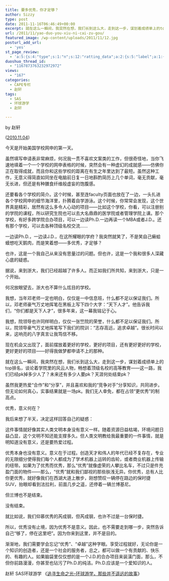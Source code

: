 ```yaml
---
title: 要多优秀，你才足够？
author: Sizzy
type: post
date: 2011-11-16T06:46:49+00:00
excerpt: 就在这么一瞬间，我突然在想，我们长到这么大，走到这一步，谋划着成绩单上的top排名，谈论着学院里的风云人物，畅想着顶级名校的高等教育——这一路，我们已经pk掉多少人了？未来还有多少人要pk？天涯何处结束pk？
url: /2011/11/yao-duo-you-xiu-ni-cai-zu-gou/
featured_image: /wp-content/uploads/2011/11/12.jpg
posturl_add_url:
  - 'yes'
st_page_review:
  - 'a:5:{s:4:"type";s:1:"n";s:12:"ratting_data";a:2:{s:5:"label";a:1:{i:0;s:0:"";}s:5:"score";a:1:{i:0;s:1:"0";}}s:7:"postion";s:2:"tl";s:5:"title";s:0:"";s:11:"score_label";s:0:"";}'
duoshuo_thread_id:
  - "1167873763232972972"
views:
  - "167"
categories:
  - CAPE专栏
  - 赵轩
tags:
  - SAS
  - 环球游学
  - 赵轩

---
```

by 赵轩

([2010.11.04][1])

<p align="left">
  今天是开始美国学校网申的第一天。
</p>

<p align="left">
  虽然填写申请表非常麻烦，何况我一贯不喜欢文案类的工作，但很奇怪地，当你飞速地填着一个一个学校的网申表格的时候，突然会有一种虚幻的成就感——仿佛你正在取得成就，而且你和这些学校的距离在有生之年里达到了最短。虽然这种工作，无意义得简直如同坐在电脑前日复一日地斟酌简历上几个单词，毫无贡献，毫无长进，但还是有种膳食纤维般虚妄的饱腹感。
</p>

<p align="left">
  还要看各个学校的简介。这个时候，甚至连faculty页面也放在了一边，一头扎进各个学校网申的细节海洋里，扑腾着自学游泳。这个时候，你常常会发现，这个世界真是精彩，居然有这么多令人心动的项目——比如这个学校，你看，可以注册别的学院的课程，所以研究生院也可以去大名鼎鼎的医学院或者管理学院上课。那个学校，有好多跨学院合办项目，可以一边读Ph.D.一边再读一个MBA或者J.D.。还有那个学校，可以去各种顶级名校交流……
</p>

<p align="left">
  一边读Ph.D.，一边读J.D.，在这所耀眼的学府？我突然就笑了，不是笑自己癞蛤蟆想吃天鹅肉，而是笑着想——多优秀，才足够？
</p>

<p align="left">
  也许，这是一个我自己从来没有思量过的问题。但也许，这是一个我和很多人深藏心底的疑惑。
</p>

<p align="left">
  据说，来到浙大，我们已经超越了许多人。而正如我们所共知，来到浙大，只是一个开始。
</p>

<p align="left">
  何况放眼望去，浙大也不算什么炫目的学校。
</p>

<p align="left">
  我想，当年邓老师一定也明白，仅仅是一中信息班，什么都不足以保证我们。所以，邓老师豪气万丈地挥笔在黑板上写下四个大字：“天下人才”。他告诉我们，“你们都是天下人才”，很多年来，这一幕我铭记于心。
</p>

<p align="left">
  我想，院领导也许同样明白，仅仅一张竺院的荣誉，什么都不足以保证我们。所以，院领导豪气万丈地挥笔写下我们的院训：“志存高远，追求卓越”。很长时间以来，这响亮的八字真言让我笃信不移。
</p>

<p align="left">
  现在机会又出现了，面前摆放着更好的学校，更好的项目，还有更好更好的学校，更好更好的项目——好得我做梦都申请不上的那种。
</p>

<p align="left">
  就在这么一瞬间，我突然在想，我们长到这么大，走到这一步，谋划着成绩单上的top排名，谈论着学院里的风云人物，畅想着顶级名校的高等教育——这一路，我们已经pk掉多少人了？未来还有多少人要pk？天涯何处结束pk？
</p>

<p align="left">
  虽然我更热爱“合作”和“分享”，并且喜欢和我的“竞争对手”分享知识，共同进步。但无论如何真心，实事结果就是一场pk。我们无人幸免，都在占领“更优秀”的制高点。
</p>

<p align="left">
  优秀，意义何在？
</p>

<p align="left">
  我后来想了半天，决定这样回答自己的疑惑：
</p>

<p align="left">
  这件事情就好像其实人类文明本身没有意义一样。随着资源日益枯竭，环境问题日益凸显，这个文明不知还能支撑多久。但人类文明教给我最重要的一件事情，就是明知道没有意义，还是要热爱过程。
</p>

<p align="left">
  优秀本身也没有意义。意义在于过程。创造天才和伟人的年代已经不复存在，专业的无限细分使得我们每个人都成为了学术机器上运转的齿轮，或者商业机器上传输的纽带。如果为了优秀而优秀，那么“优秀”就像虚荣的人攀比名车，不过只是件充盈门面的物件——那么，“优秀”就和我们鄙视的那些肤浅无异。你优秀，总有人比你更优秀，就好像我们在西湖大道上散步，刚想赞叹一辆停在路边的保时捷SUV，抬眼却看到法拉利，前面几步之遥，还停着一辆兰博基尼。
</p>

<p align="left">
  但兰博也不是结束。
</p>

<p align="left">
  没有结束。
</p>

<p align="left">
  就比如说，我们仰慕优秀的芮成钢，但芮成钢，也许不过是一台保时捷。
</p>

<p align="left">
  所以，优秀没有止境，因为优秀不是意义。因此，也不需要走到哪一步，突然告诉自己“够了，停在这里吧”。因为你来到这里，并不是目的。
</p>

<p align="left">
  渐渐地，我们需要学会忘记“优秀”、“卓越”这种字眼。享受过程就好，无论你是一个知识的创造者，还是一个社会的服务者，总之，都可以做一个有贡献的、快乐的、有趣的人。如果脑袋里仅仅想的是一个J.D.的合办项目来装潢门面，那么，不但你前路漫漫，你甚至也玷污了Ph.D.的纯洁。Ph.D.应该是一个爱知识的人。
</p>

<p align="left">
  <p>
    赵轩 SAS环球游学 《<a href="http://hicape.com/2011/11/qi-pao-di-hua-yang-nian-hua/hicape.com/2011/07/diaries-zhaoxuan/">追寻生命之光–环球游学，那些并不遥远的故事</a>》
  </p>
  
  <p>
    &nbsp;
  </p>
  
  <div>
  </div>

 [1]: http://blog.renren.com/blog/237370372/497702481?frommyblog